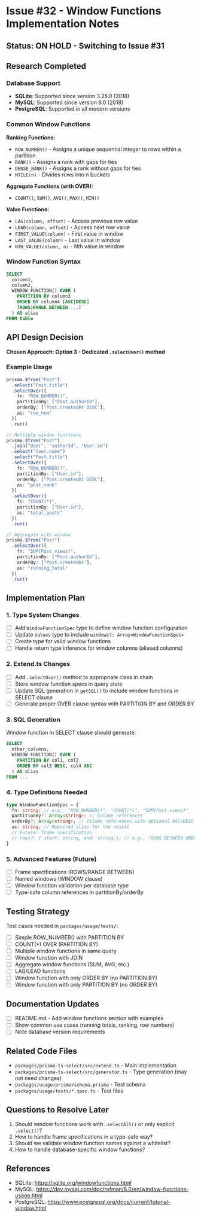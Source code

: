 # Issue #32 - Window Functions Implementation Notes

## Status: ON HOLD - Switching to Issue #31

## Research Completed

### Database Support
- **SQLite**: Supported since version 3.25.0 (2018)
- **MySQL**: Supported since version 8.0 (2018)
- **PostgreSQL**: Supported in all modern versions

### Common Window Functions
**Ranking Functions:**
- `ROW_NUMBER()` - Assigns a unique sequential integer to rows within a partition
- `RANK()` - Assigns a rank with gaps for ties
- `DENSE_RANK()` - Assigns a rank without gaps for ties
- `NTILE(n)` - Divides rows into n buckets

**Aggregate Functions (with OVER):**
- `COUNT()`, `SUM()`, `AVG()`, `MAX()`, `MIN()`

**Value Functions:**
- `LAG(column, offset)` - Access previous row value
- `LEAD(column, offset)` - Access next row value
- `FIRST_VALUE(column)` - First value in window
- `LAST_VALUE(column)` - Last value in window
- `NTH_VALUE(column, n)` - Nth value in window

### Window Function Syntax
```sql
SELECT
  column1,
  column2,
  WINDOW_FUNCTION() OVER (
    PARTITION BY column3
    ORDER BY column4 [ASC|DESC]
    [ROWS|RANGE BETWEEN ...]
  ) AS alias
FROM table
```

## API Design Decision

**Chosen Approach: Option 3 - Dedicated `.selectOver()` method**

### Example Usage
```typescript
prisma.$from("Post")
  .select("Post.title")
  .selectOver({
    fn: "ROW_NUMBER()",
    partitionBy: ["Post.authorId"],
    orderBy: ["Post.createdAt DESC"],
    as: "row_num"
  })
  .run()

// Multiple window functions
prisma.$from("Post")
  .join("User", "authorId", "User.id")
  .select("User.name")
  .select("Post.title")
  .selectOver({
    fn: "ROW_NUMBER()",
    partitionBy: ["User.id"],
    orderBy: ["Post.createdAt DESC"],
    as: "post_rank"
  })
  .selectOver({
    fn: "COUNT(*)",
    partitionBy: ["User.id"],
    as: "total_posts"
  })
  .run()

// Aggregate with window
prisma.$from("Post")
  .selectOver({
    fn: "SUM(Post.views)",
    partitionBy: ["Post.authorId"],
    orderBy: ["Post.createdAt"],
    as: "running_total"
  })
  .run()
```

## Implementation Plan

### 1. Type System Changes
- [ ] Add `WindowFunctionSpec` type to define window function configuration
- [ ] Update `Values` type to include `windows?: Array<WindowFunctionSpec>`
- [ ] Create type for valid window functions
- [ ] Handle return type inference for window columns (aliased columns)

### 2. Extend.ts Changes
- [ ] Add `.selectOver()` method to appropriate class in chain
- [ ] Store window function specs in query state
- [ ] Update SQL generation in `getSQL()` to include window functions in SELECT clause
- [ ] Generate proper OVER clause syntax with PARTITION BY and ORDER BY

### 3. SQL Generation
Window function in SELECT clause should generate:
```sql
SELECT
  other_columns,
  WINDOW_FUNCTION() OVER (
    PARTITION BY col1, col2
    ORDER BY col3 DESC, col4 ASC
  ) AS alias
FROM ...
```

### 4. Type Definitions Needed
```typescript
type WindowFunctionSpec = {
  fn: string; // e.g., "ROW_NUMBER()", "COUNT(*)", "SUM(Post.views)"
  partitionBy?: Array<string>; // Column references
  orderBy?: Array<string>; // Column references with optional ASC/DESC
  as: string; // Required alias for the result
  // Future: frame specification
  // rows?: { start: string, end: string }; // e.g., "ROWS BETWEEN UNBOUNDED PRECEDING AND CURRENT ROW"
}
```

### 5. Advanced Features (Future)
- [ ] Frame specifications (ROWS/RANGE BETWEEN)
- [ ] Named windows (WINDOW clause)
- [ ] Window function validation per database type
- [ ] Type-safe column references in partitionBy/orderBy

## Testing Strategy
Test cases needed in `packages/usage/tests/`:
- [ ] Simple ROW_NUMBER() with PARTITION BY
- [ ] COUNT(*) OVER (PARTITION BY)
- [ ] Multiple window functions in same query
- [ ] Window function with JOIN
- [ ] Aggregate window functions (SUM, AVG, etc.)
- [ ] LAG/LEAD functions
- [ ] Window function with only ORDER BY (no PARTITION BY)
- [ ] Window function with only PARTITION BY (no ORDER BY)

## Documentation Updates
- [ ] README.md - Add window functions section with examples
- [ ] Show common use cases (running totals, ranking, row numbers)
- [ ] Note database version requirements

## Related Code Files
- `packages/prisma-ts-select/src/extend.ts` - Main implementation
- `packages/prisma-ts-select/src/generator.ts` - Type generation (may not need changes)
- `packages/usage/prisma/schema.prisma` - Test schema
- `packages/usage/tests/*.spec.ts` - Test files

## Questions to Resolve Later
1. Should window functions work with `.selectAll()` or only explicit `.select()`?
2. How to handle frame specifications in a type-safe way?
3. Should we validate window function names against a whitelist?
4. How to handle database-specific window functions?

## References
- SQLite: https://sqlite.org/windowfunctions.html
- MySQL: https://dev.mysql.com/doc/refman/8.0/en/window-functions-usage.html
- PostgreSQL: https://www.postgresql.org/docs/current/tutorial-window.html